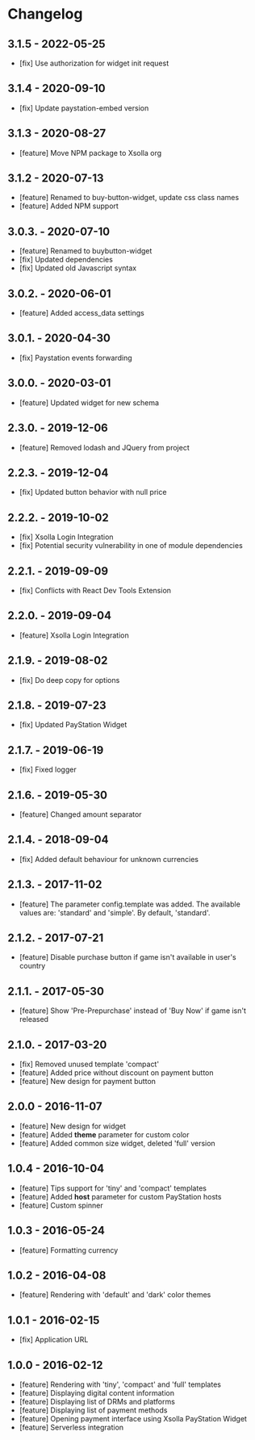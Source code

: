 # Changelog

## 3.1.5 - 2022-05-25
- [fix] Use authorization for widget init request

## 3.1.4 - 2020-09-10
- [fix] Update paystation-embed version

## 3.1.3 - 2020-08-27
- [feature] Move NPM package to Xsolla org

## 3.1.2 - 2020-07-13
- [feature] Renamed to buy-button-widget, update css class names
- [feature] Added NPM support

## 3.0.3. - 2020-07-10
- [feature] Renamed to buybutton-widget
- [fix] Updated dependencies
- [fix] Updated old Javascript syntax

## 3.0.2. - 2020-06-01
- [feature] Added access_data settings

## 3.0.1. - 2020-04-30
- [fix] Paystation events forwarding

## 3.0.0. - 2020-03-01
- [feature] Updated widget for new schema

## 2.3.0. - 2019-12-06
- [feature] Removed lodash and JQuery from project

## 2.2.3. - 2019-12-04
- [fix] Updated button behavior with null price

## 2.2.2. - 2019-10-02
- [fix] Xsolla Login Integration
- [fix] Potential security vulnerability in one of module dependencies

## 2.2.1. - 2019-09-09
- [fix] Conflicts with React Dev Tools Extension

## 2.2.0. - 2019-09-04
- [feature] Xsolla Login Integration

## 2.1.9. - 2019-08-02
- [fix] Do deep copy for options

## 2.1.8. - 2019-07-23
- [fix] Updated PayStation Widget

## 2.1.7. - 2019-06-19
- [fix] Fixed logger

## 2.1.6. - 2019-05-30
- [feature] Changed amount separator

## 2.1.4. - 2018-09-04
- [fix] Added default behaviour for unknown currencies

## 2.1.3. - 2017-11-02
- [feature] The parameter config.template was added. The available values are:
'standard' and 'simple'. By default, 'standard'.

## 2.1.2. - 2017-07-21
- [feature] Disable purchase button if game isn't available in user's country

## 2.1.1. - 2017-05-30
- [feature] Show 'Pre-Prepurchase' instead of 'Buy Now' if game isn't released

## 2.1.0. - 2017-03-20

- [fix] Removed unused template 'compact'
- [feature] Added price without discount on payment button
- [feature] New design for payment button

## 2.0.0 - 2016-11-07

- [feature] New design for widget
- [feature] Added **theme** parameter for custom color
- [feature] Added common size widget, deleted 'full' version

## 1.0.4 - 2016-10-04

- [feature] Tips support for 'tiny' and 'compact' templates
- [feature] Added **host** parameter for custom PayStation hosts
- [feature] Custom spinner

## 1.0.3 - 2016-05-24

- [feature] Formatting currency

## 1.0.2 - 2016-04-08

- [feature] Rendering with 'default' and 'dark' color themes

## 1.0.1 - 2016-02-15

- [fix] Application URL

## 1.0.0 - 2016-02-12

- [feature] Rendering with 'tiny', 'compact' and 'full' templates
- [feature] Displaying digital content information
- [feature] Displaying list of DRMs and platforms
- [feature] Displaying list of payment methods
- [feature] Opening payment interface using Xsolla PayStation Widget
- [feature] Serverless integration
